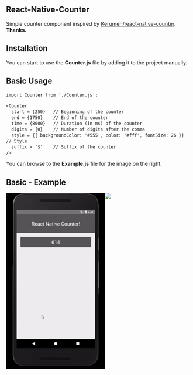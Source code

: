 ## React-Native-Counter
Simple counter component inspired by [Kerumen/react-native-counter](https://github.com/Kerumen/react-native-counter). **Thanks.**

## Installation
You can start to use the **Counter.js** file by adding it to the project manually.

## Basic Usage
```
import Counter from './Counter.js';
```

```
<Counter
  start = {250}   // Beginning of the counter
  end = {1750}    // End of the counter
  time = {8000}   // Duration (in ms) of the counter
  digits = {0}    // Number of digits after the comma
  style = {{ backgroundColor: '#555', color: '#fff', fontSize: 26 }}    // Style
  suffix = '$'    // Suffix of the counter
/>
```

You can browse to the **Example.js** file for the image on the right.

## Basic - Example
<img align="left" src="https://github.com/ugurdalkiran/React-Native-Counter/blob/master/basic.gif?raw=true" height="480" />
<img align="left" src="https://github.com/ugurdalkiran/React-Native-Counter/blob/master/example.gif?raw=true" height="480" />